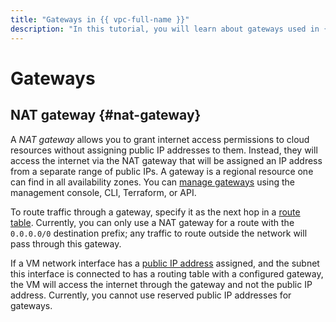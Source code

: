 ```yaml
---
title: "Gateways in {{ vpc-full-name }}"
description: "In this tutorial, you will learn about gateways used in {{ vpc-full-name }}."
---
```


# Gateways

## NAT gateway {#nat-gateway}

A _NAT gateway_ allows you to grant internet access permissions to cloud resources without assigning public IP addresses to them. Instead, they will access the internet via the NAT gateway that will be assigned an IP address from a separate range of public IPs. A gateway is a regional resource one can find in all availability zones. You can [manage gateways](../operations/create-nat-gateway.md) using the management console, CLI, Terraform, or API.

To route traffic through a gateway, specify it as the next hop in a [route table](static-routes.md). Currently, you can only use a NAT gateway for a route with the `0.0.0.0/0` destination prefix; any traffic to route outside the network will pass through this gateway.

If a VM network interface has a [public IP address](address.md#public-addresses) assigned, and the subnet this interface is connected to has a routing table with a configured gateway, the VM will access the internet through the gateway and not the public IP address. Currently, you cannot use reserved public IP addresses for gateways.
